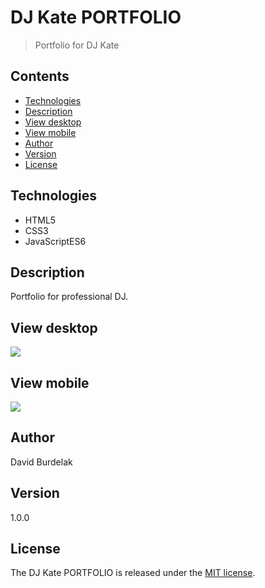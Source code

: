 # DJ Kate PORTFOLIO

> Portfolio for DJ Kate

## Contents

- [Technologies](#technologies)
- [Description](#description)
- [View desktop](#view-dekstop)
- [View mobile](#view-mobile)
- [Author](#author)
- [Version](#version)
- [License](#license)

## Technologies

- HTML5 
- CSS3 
- JavaScriptES6

## Description

Portfolio for professional DJ.

## View desktop
![](img/)

## View mobile

![](img/)

## Author

David Burdelak

## Version

1.0.0

## License

The DJ Kate PORTFOLIO is released under the
[MIT license](https://opensource.org/licenses/MIT).
